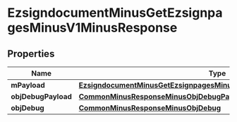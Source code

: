 
# EzsigndocumentMinusGetEzsignpagesMinusV1MinusResponse

## Properties
Name | Type | Description | Notes
------------ | ------------- | ------------- | -------------
**mPayload** | [**EzsigndocumentMinusGetEzsignpagesMinusV1MinusResponseMinusMPayload**](EzsigndocumentMinusGetEzsignpagesMinusV1MinusResponseMinusMPayload.md) |  | 
**objDebugPayload** | [**CommonMinusResponseMinusObjDebugPayload**](CommonMinusResponseMinusObjDebugPayload.md) |  |  [optional]
**objDebug** | [**CommonMinusResponseMinusObjDebug**](CommonMinusResponseMinusObjDebug.md) |  |  [optional]



